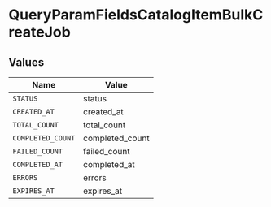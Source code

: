 # QueryParamFieldsCatalogItemBulkCreateJob


## Values

| Name              | Value             |
| ----------------- | ----------------- |
| `STATUS`          | status            |
| `CREATED_AT`      | created_at        |
| `TOTAL_COUNT`     | total_count       |
| `COMPLETED_COUNT` | completed_count   |
| `FAILED_COUNT`    | failed_count      |
| `COMPLETED_AT`    | completed_at      |
| `ERRORS`          | errors            |
| `EXPIRES_AT`      | expires_at        |